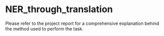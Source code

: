 # NER_through_translation

Please refer to the project report for a comprehensive explanation behind the method used to perform the task.
